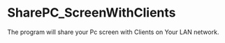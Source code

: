 # SharePC_ScreenWithClients

The program will share your Pc screen with Clients on Your LAN network.
